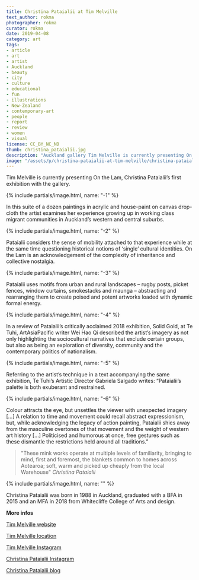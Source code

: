 ```yaml
---
title: Christina Pataialii at Tim Melville
text_author: rokma
photographer: rokma
curator: rokma
date: 2019-04-08
category: art
tags:
- article
- art
- artist
- Auckland
- beauty
- city
- culture
- educational
- fun
- illustrations
- New-Zealand
- contemporary-art
- people
- report
- review
- women
- visual
license: CC_BY_NC_ND
thumb: christina_pataialii.jpg
description: "Auckland gallery Tim Melville is currently presenting On the Lam, Christina Pataialii’s first exhibition with them. In this suite of a dozen paintings in acrylic and house-paint on canvas drop-cloth the artist examines her experience growing up in working class migrant communities in Auckland’s western and central suburbs."
image: "/assets/p/christina-pataialii-at-tim-melville/christina-pataialii-at-tim-melville.jpg"
---
```



Tim Melville is currently presenting On the Lam, Christina Pataialii’s first exhibition with the gallery.

{% include partials/image.html, name: "-1" %}

In this suite of a dozen paintings in acrylic and house-paint on canvas drop-cloth the artist examines her experience growing up in working class migrant communities in Auckland’s western and central suburbs.

{% include partials/image.html, name: "-2" %}


Pataialii considers the sense of mobility attached to that experience while at the same time questioning historical notions of ‘single’ cultural identities. On the Lam is an acknowledgement of the complexity of inheritance and collective nostalgia.

{% include partials/image.html, name: "-3" %}



Pataialii uses motifs from urban and rural landscapes – rugby posts, picket fences, window curtains, smokestacks and maunga – abstracting and rearranging them to create poised and potent artworks loaded with dynamic formal energy.


{% include partials/image.html, name: "-4" %}


In a review of Pataialii’s critically acclaimed 2018 exhibition, Solid Gold, at Te Tuhi, ArtAsiaPacific writer Wei Hao Qi described the artist’s imagery as not only highlighting the sociocultural narratives that exclude certain groups, but also as being an exploration of diversity, community and the contemporary politics of nationalism.

{% include partials/image.html, name: "-5" %}


Referring to the artist’s technique in a text accompanying the same exhibition, Te Tuhi’s Artistic Director Gabriela Salgado writes: “Pataialii’s palette is both exuberant and restrained.

{% include partials/image.html, name: "-6" %}


Colour attracts the eye, but unsettles the viewer with unexpected imagery […] A relation to time and movement could recall abstract expressionism, but, while acknowledging the legacy of action painting, Pataialii shies away from the masculine overtones of that movement and the weight of western art history […] Politicised and humorous at once, free gestures such as these dismantle the restrictions held around all traditions.”

>"These mink works operate at multiple levels of familiarity, bringing to mind, first and foremost, the blankets common to homes across Aotearoa; soft, warm and picked up cheaply from the local Warehouse"  _Christina Pataialii_

{% include partials/image.html, name: "" %}


Christina Pataialii was born in 1988 in Auckland, graduated with a BFA in 2015 and an MFA in 2018 from Whitecliffe College of Arts and design.

**More infos**

[Tim Melville website](http://www.timmelville.com/)

[Tim Melville location](https://goo.gl/maps/FgqFFT3CRGz)

[Tim Melville Instagram](https://www.instagram.com/timmelvillegallery/)

[Christina Pataialii Instagram](https://www.instagram.com/christina_pataialii/)

[Christina Pataialii blog](https://christinapataialiiblog.wordpress.com/)
